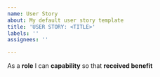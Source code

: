 ```yaml
---
name: User Story
about: My default user story template
title: 'USER STORY: <TITLE>'
labels: ''
assignees: ''

---
```


As a **role** I can **capability** so that **received benefit**
